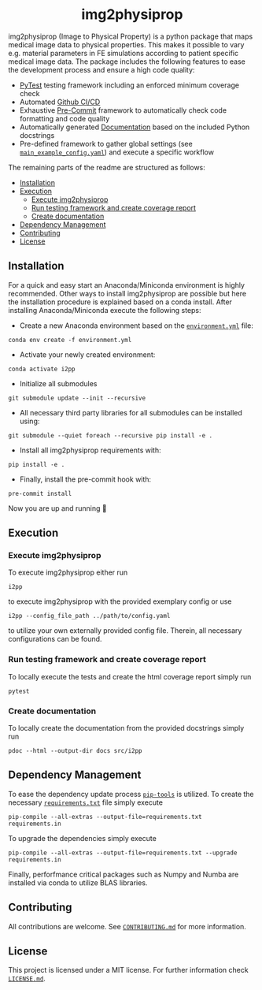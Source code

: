 <h1 align="center">
  img2physiprop
</h1>

</div>

img2physiprop (Image to Physical Property) is a python package that maps medical image data to physical properties. This makes it possible to vary e.g. material parameters in FE simulations according to patient specific medical image data. The package includes the following features to ease the development process and ensure a high code quality:

- [PyTest](https://docs.pytest.org/) testing framework including an enforced minimum coverage check
- Automated [Github CI/CD](https://resources.github.com/devops/ci-cd/)
- Exhaustive [Pre-Commit](https://pre-commit.com) framework to automatically check code formatting and code quality
- Automatically generated [Documentation](https://pdoc.dev) based on the included Python docstrings
- Pre-defined framework to gather global settings (see [`main_example_config.yaml`](./src/i2pp/main_example_config.yaml)) and execute a specific workflow

The remaining parts of the readme are structured as follows:

- [Installation](#installation)
- [Execution](#execution)
  - [Execute img2physiprop](#execute-i2pp)
  - [Run testing framework and create coverage report](#run-testing-framework-and-create-coverage-report)
  - [Create documentation](#create-documentation)
- [Dependency Management](#dependency-management)
- [Contributing](#contributing)
- [License](#license)



## Installation

For a quick and easy start an Anaconda/Miniconda environment is highly recommended. Other ways to install img2physiprop are possible but here the installation procedure is explained based on a conda install. After installing Anaconda/Miniconda
execute the following steps:

- Create a new Anaconda environment based on the [`environment.yml`](./environment.yml) file:
```
conda env create -f environment.yml
```

- Activate your newly created environment:
```
conda activate i2pp
```

- Initialize all submodules
```
git submodule update --init --recursive
```

- All necessary third party libraries for all submodules can be installed using:
```
git submodule --quiet foreach --recursive pip install -e .
```

- Install all img2physiprop requirements with:
```
pip install -e .
```

- Finally, install the pre-commit hook with:
```
pre-commit install
```

Now you are up and running 🎉

## Execution

### Execute img2physiprop

To execute img2physiprop either run

```
i2pp
````

to execute img2physiprop with the provided exemplary config or use

```
i2pp --config_file_path ../path/to/config.yaml
````

to utilize your own externally provided config file. Therein, all necessary configurations can be found.

### Run testing framework and create coverage report

To locally execute the tests and create the html coverage report simply run

```
pytest
```

### Create documentation

To locally create the documentation from the provided docstrings simply run

```
pdoc --html --output-dir docs src/i2pp
```

## Dependency Management

To ease the dependency update process [`pip-tools`](https://github.com/jazzband/pip-tools) is utilized. To create the necessary [`requirements.txt`](./requirements.txt) file simply execute

```
pip-compile --all-extras --output-file=requirements.txt requirements.in
````

To upgrade the dependencies simply execute

```
pip-compile --all-extras --output-file=requirements.txt --upgrade requirements.in
````

Finally, perforfmance critical packages such as Numpy and Numba are installed via conda to utilize BLAS libraries.

## Contributing

All contributions are welcome. See [`CONTRIBUTING.md`](./CONTRIBUTING.md) for more information.

## License

This project is licensed under a MIT license. For further information check [`LICENSE.md`](./LICENSE.md).
